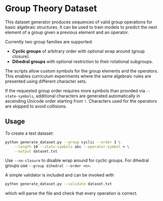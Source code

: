 # Group Theory Dataset

This dataset generator produces sequences of valid group operations for
basic algebraic structures. It can be used to train models to predict the
next element of a group given a previous element and an operator.

Currently two group families are supported:

- **Cyclic groups** of arbitrary order with optional wrap around (group closure).
- **Dihedral groups** with optional restriction to their rotational
  subgroups.

The scripts allow custom symbols for the group elements and the operators.
This enables curriculum experiments where the same algebraic rules are
presented using different character sets.

If the requested group order requires more symbols than provided via
`--state-symbols`, additional characters are generated automatically in
ascending Unicode order starting from `!`. Characters used for the
operators are skipped to avoid collisions.

## Usage

To create a text dataset:

```bash
python generate_dataset.py --group cyclic --order 3 \
    --length 10 --state-symbols abc --operator-symbol + \
    --output dataset.txt
```

Use `--no-closure` to disable wrap around for cyclic groups.
For dihedral groups use `--group dihedral --order <n>`.

A simple validator is included and can be invoked with

```bash
python generate_dataset.py --validate dataset.txt
```

which will parse the file and check that every operation is correct.
